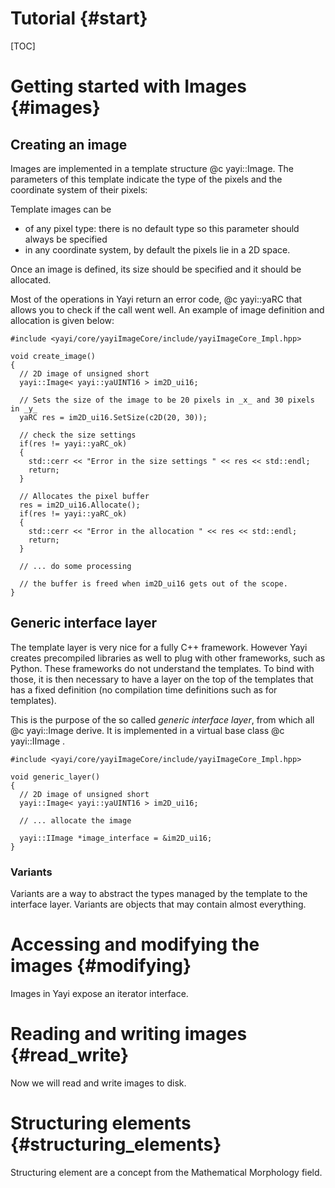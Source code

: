 Tutorial {#start}
========
[TOC]



Getting started with Images {#images}
===========================


Creating an image
-----------------

Images are implemented in a template structure @c yayi::Image. The parameters of this template indicate the type of the pixels 
and the coordinate system of their pixels:

Template images can be 
- of any pixel type: there is no default type so this parameter should always be specified
- in any coordinate system, by default the pixels lie in a 2D space.

Once an image is defined, its size should be specified and it should be allocated. 

Most of the operations in Yayi return an error code, @c yayi::yaRC that allows you to check if the call went well. An example of
image definition and allocation is given below:

~~~~~~~~~~~~~~~~~~~~~~
#include <yayi/core/yayiImageCore/include/yayiImageCore_Impl.hpp>

void create_image() 
{
  // 2D image of unsigned short
  yayi::Image< yayi::yaUINT16 > im2D_ui16;

  // Sets the size of the image to be 20 pixels in _x_ and 30 pixels in _y_
  yaRC res = im2D_ui16.SetSize(c2D(20, 30));

  // check the size settings
  if(res != yayi::yaRC_ok)
  {
    std::cerr << "Error in the size settings " << res << std::endl;
    return;
  }
  
  // Allocates the pixel buffer
  res = im2D_ui16.Allocate();
  if(res != yayi::yaRC_ok)
  {
    std::cerr << "Error in the allocation " << res << std::endl;
    return;
  }

  // ... do some processing 

  // the buffer is freed when im2D_ui16 gets out of the scope.
}
~~~~~~~~~~~~~~~~~~~~~~  



Generic interface layer
-----------------------
The template layer is very nice for a fully C++ framework. However Yayi creates precompiled libraries as well to plug with other frameworks, such as Python.
These frameworks do not understand the templates. To bind with those, it is then necessary to have a layer on the top of the templates that has a fixed definition
(no compilation time definitions such as for templates). 

This is the purpose of the so called _generic interface layer_, from which all @c yayi::Image derive. It is implemented in a virtual base class @c yayi::IImage . 

~~~~~~~~~~~~~~~~~~~~~~
#include <yayi/core/yayiImageCore/include/yayiImageCore_Impl.hpp>

void generic_layer() 
{
  // 2D image of unsigned short
  yayi::Image< yayi::yaUINT16 > im2D_ui16;

  // ... allocate the image

  yayi::IImage *image_interface = &im2D_ui16;
}
~~~~~~~~~~~~~~~~~~~~~~

### Variants
Variants are a way to abstract the types managed by the template to the interface layer. Variants are objects that may contain almost everything.



Accessing and modifying the images {#modifying}
==================================
Images in Yayi expose an iterator interface. 




Reading and writing images {#read_write}
==========================
Now we will read and write images to disk.



Structuring elements {#structuring_elements}
====================
Structuring element are a concept from the Mathematical Morphology field. 



